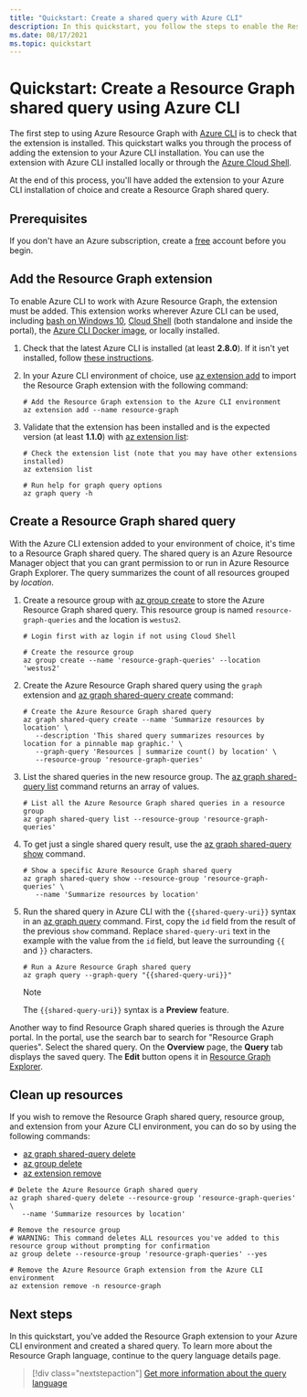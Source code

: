 ```yaml
---
title: "Quickstart: Create a shared query with Azure CLI"
description: In this quickstart, you follow the steps to enable the Resource Graph extension for Azure CLI and create a shared query.
ms.date: 08/17/2021
ms.topic: quickstart
---
```

# Quickstart: Create a Resource Graph shared query using Azure CLI

The first step to using Azure Resource Graph with [Azure CLI](/cli/azure/) is to check that the
extension is installed. This quickstart walks you through the process of adding the extension to
your Azure CLI installation. You can use the extension with Azure CLI installed locally or through
the [Azure Cloud Shell](https://shell.azure.com).

At the end of this process, you'll have added the extension to your Azure CLI installation of choice
and create a Resource Graph shared query.

## Prerequisites

If you don't have an Azure subscription, create a [free](https://azure.microsoft.com/free/) account
before you begin.

<!-- [!INCLUDE [cloud-shell-try-it.md](../../../includes/cloud-shell-try-it.md)] -->

## Add the Resource Graph extension

To enable Azure CLI to work with Azure Resource Graph, the extension must be added. This extension
works wherever Azure CLI can be used, including [bash on Windows 10](/windows/wsl/install-win10),
[Cloud Shell](https://shell.azure.com) (both standalone and inside the portal), the [Azure CLI
Docker image](https://hub.docker.com/_/microsoft-azure-cli), or locally installed.

1. Check that the latest Azure CLI is installed (at least **2.8.0**). If it isn't yet installed,
   follow [these instructions](/cli/azure/install-azure-cli-windows).

1. In your Azure CLI environment of choice, use
   [az extension add](/cli/azure/extension#az-extension-add) to import the Resource Graph extension
   with the following command:

   ```azurecli
   # Add the Resource Graph extension to the Azure CLI environment
   az extension add --name resource-graph
   ```

1. Validate that the extension has been installed and is the expected version (at least **1.1.0**)
   with [az extension list](/cli/azure/extension#az-extension-list):

   ```azurecli
   # Check the extension list (note that you may have other extensions installed)
   az extension list

   # Run help for graph query options
   az graph query -h
   ```

## Create a Resource Graph shared query

With the Azure CLI extension added to your environment of choice, it's time to a Resource Graph
shared query. The shared query is an Azure Resource Manager object that you can grant permission to
or run in Azure Resource Graph Explorer. The query summarizes the count of all resources grouped by
_location_.

1. Create a resource group with [az group create](/cli/azure/group#az-group-create) to store the
   Azure Resource Graph shared query. This resource group is named `resource-graph-queries` and the
   location is `westus2`.

   ```azurecli
   # Login first with az login if not using Cloud Shell

   # Create the resource group
   az group create --name 'resource-graph-queries' --location 'westus2'
   ```

1. Create the Azure Resource Graph shared query using the `graph` extension and
   [az graph shared-query create](/cli/azure/graph/shared-query#az-graph-shared-query-create)
   command:

   ```azurecli
   # Create the Azure Resource Graph shared query
   az graph shared-query create --name 'Summarize resources by location' \
      --description 'This shared query summarizes resources by location for a pinnable map graphic.' \
      --graph-query 'Resources | summarize count() by location' \
      --resource-group 'resource-graph-queries'
   ```

1. List the shared queries in the new resource group. The
   [az graph shared-query list](/cli/azure/graph/shared-query#az-graph-shared-query-list)
   command returns an array of values.

   ```azurecli
   # List all the Azure Resource Graph shared queries in a resource group
   az graph shared-query list --resource-group 'resource-graph-queries'
   ```

1. To get just a single shared query result, use the
   [az graph shared-query show](/cli/azure/graph/shared-query#az-graph-shared-query-show)
   command.

   ```azurecli
   # Show a specific Azure Resource Graph shared query
   az graph shared-query show --resource-group 'resource-graph-queries' \
      --name 'Summarize resources by location'
   ```

1. Run the shared query in Azure CLI with the `{{shared-query-uri}}` syntax in an
   [az graph query](/cli/azure/graph#az-graph-query) command.
   First, copy the `id` field from the result of the previous `show` command. Replace
   `shared-query-uri` text in the example with the value from the `id` field, but leave the
   surrounding `{{` and `}}` characters.

   ```azurecli
   # Run a Azure Resource Graph shared query
   az graph query --graph-query "{{shared-query-uri}}"
   ```

   > [!NOTE]
   > The `{{shared-query-uri}}` syntax is a **Preview** feature.

Another way to find Resource Graph shared queries is through the Azure portal. In the portal, use
the search bar to search for "Resource Graph queries". Select the shared query. On the **Overview**
page, the **Query** tab displays the saved query. The **Edit** button opens it in
[Resource Graph Explorer](./first-query-portal.md).

## Clean up resources

If you wish to remove the Resource Graph shared query, resource group, and extension from your Azure
CLI environment, you can do so by using the following commands:

- [az graph shared-query delete](/cli/azure/graph/shared-query#az-graph-shared-query-delete)
- [az group delete](/cli/azure/group#az-group-delete)
- [az extension remove](/cli/azure/extension#az-extension-remove)

```azurecli
# Delete the Azure Resource Graph shared query
az graph shared-query delete --resource-group 'resource-graph-queries' \
   --name 'Summarize resources by location'

# Remove the resource group
# WARNING: This command deletes ALL resources you've added to this resource group without prompting for confirmation
az group delete --resource-group 'resource-graph-queries' --yes

# Remove the Azure Resource Graph extension from the Azure CLI environment
az extension remove -n resource-graph
```

## Next steps

In this quickstart, you've added the Resource Graph extension to your Azure CLI environment and
created a shared query. To learn more about the Resource Graph language, continue to the query
language details page.

> [!div class="nextstepaction"]
> [Get more information about the query language](./concepts/query-language.md)
